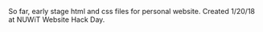 So far, early stage html and css files for personal website. Created 1/20/18 at NUWiT Website Hack Day.
